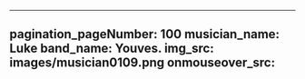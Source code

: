 ------
pagination_pageNumber: 100
musician_name: Luke
band_name: Youves.
img_src: images/musician0109.png
onmouseover_src: 
------